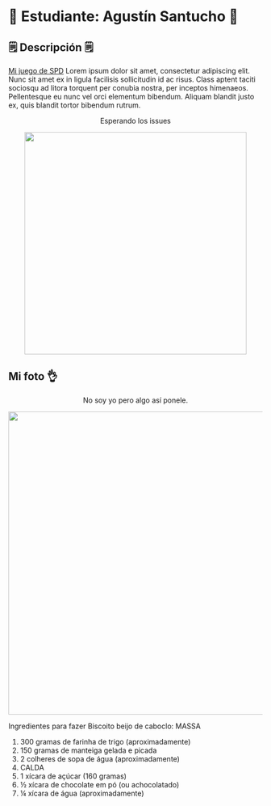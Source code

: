 
# 🍪 Estudiante: Agustín Santucho 🍪

## 🗒️ Descripción 🗒️
[Mi juego de SPD](https://github.com/santuchoagus/BasketballAsm)
 Lorem ipsum dolor sit amet, consectetur adipiscing elit. Nunc sit amet ex in ligula facilisis sollicitudin id ac risus. Class aptent taciti sociosqu ad litora torquent per conubia nostra, per inceptos himenaeos. Pellentesque eu nunc vel orci elementum bibendum. Aliquam blandit justo ex, quis blandit tortor bibendum rutrum.

<div align='center'>
 <p>Esperando los issues</p>
 <img src="https://i.pinimg.com/originals/7a/57/85/7a5785f8f4674d00c9862242fbee5891.gif" width="440">
</div>



## Mi foto 👌
<div align='center'>
<p>No soy yo pero algo así ponele.</p>
<img src="https://static.wikia.nocookie.net/memes-pedia/images/4/4f/Gigachad.jpg/revision/latest?cb=20201122221724&path-prefix=es"  width="600">
</div>


Ingredientes para fazer Biscoito beijo de caboclo:
MASSA
1. 300 gramas de farinha de trigo (aproximadamente)
1. 150 gramas de manteiga gelada e picada
1. 2 colheres de sopa de água (aproximadamente)
1. CALDA
1. 1 xícara de açúcar (160 gramas)
1. ½ xícara de chocolate em pó (ou achocolatado)
1. ¼ xícara de água (aproximadamente)
